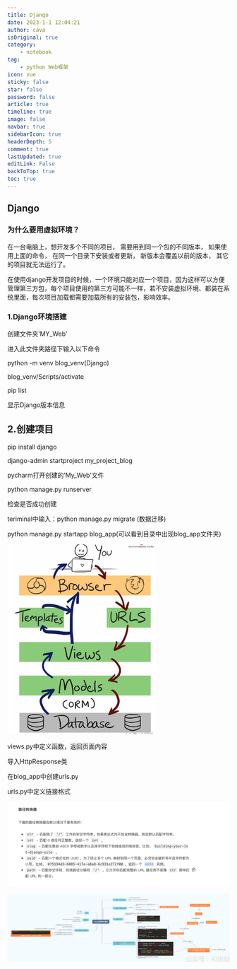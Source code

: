 ```yaml
---
title: Django
date: 2023-1-1 12:04:21
author: cava
isOriginal: true
category: 
    - notebook
tag:
    - python Web框架
icon: vue
sticky: false
star: false
password: false
article: true
timeline: true
image: false
navbar: true
sidebarIcon: true
headerDepth: 5
comment: true
lastUpdated: true
editLink: False
backToTop: true
toc: true
---
```


## Django

### 为什么要用虚拟环境？

在一台电脑上，想开发多个不同的项目， 需要用到同一个包的不同版本， 如果使用上面的命令， 在同一个目录下安装或者更新， 新版本会覆盖以前的版本， 其它的项目就无法运行了。

在使用django开发项目的时候，一个环境只能对应一个项目，因为这样可以方便管理第三方包，每个项目使用的第三方可能不一样，若不安装虚拟环境、都装在系统里面，每次项目加载都需要加载所有的安装包，影响效率。

### 1.Django环境搭建

创建文件夹‘MY_Web'

进入此文件夹路径下输入以下命令

python -m venv blog_venv(Django)

blog_venv/Scripts/activate

pip list

显示Django版本信息

## 2.创建项目

pip install django

django-admin startproject my_project_blog

pycharm打开创建的’My_Web'文件

python manage.py runserver

检查是否成功创建

teriminal中输入：python manage.py migrate (数据迁移)

python manage.py startapp blog_app(可以看到目录中出现blog_app文件夹)

<img src="./About_Django.assets/image-20230217215211120.png" alt="image-20230217215211120" style="zoom: 67%;" />

views.py中定义函数，返回页面内容

导入HttpResponse类

在blog_app中创建urls.py

 urls.py中定义链接格式

![image-20230217220046336](./About_Django.assets/image-20230217220046336.png)

![image-20230217220059644](./About_Django.assets/image-20230217220059644.png)

